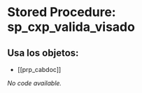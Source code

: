 # Stored Procedure: sp_cxp_valida_visado

## Usa los objetos:
- [[prp_cabdoc]]

*No code available.*
